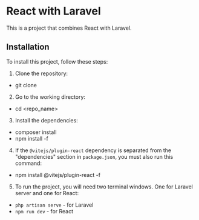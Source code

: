 # React with Laravel

This is a project that combines React with Laravel.

## Installation

To install this project, follow these steps:

1. Clone the repository:

-   git clone <repo>

2. Go to the working directory:

-   cd <repo_name>

3. Install the dependencies:

-   composer install
-   npm install -f

4. If the `@vitejs/plugin-react` dependency is separated from the "dependencies" section in `package.json`, you must also run this command:

-   npm install @vitejs/plugin-react -f

5. To run the project, you will need two terminal windows. One for Laravel server and one for React:

-   `php artisan serve` - for Laravel
-   `npm run dev` - for React
